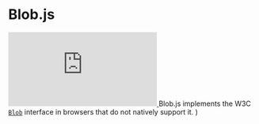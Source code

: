 Blob.js
==============
[![browser support](https://ci.testling.com/chevett/Blob.js)
](https://ci.testling.com/chevett/Blob.js)
Blob.js implements the W3C [`Blob`][1] interface in browsers that do
not natively support it.
)

  [1]: https://developer.mozilla.org/en-US/docs/Web/API/Blob
